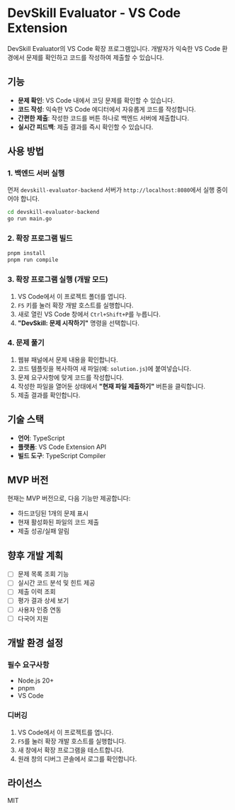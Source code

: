 # DevSkill Evaluator - VS Code Extension

DevSkill Evaluator의 VS Code 확장 프로그램입니다. 개발자가 익숙한 VS Code 환경에서 문제를 확인하고 코드를 작성하여 제출할 수 있습니다.

## 기능

- **문제 확인**: VS Code 내에서 코딩 문제를 확인할 수 있습니다.
- **코드 작성**: 익숙한 VS Code 에디터에서 자유롭게 코드를 작성합니다.
- **간편한 제출**: 작성한 코드를 버튼 하나로 백엔드 서버에 제출합니다.
- **실시간 피드백**: 제출 결과를 즉시 확인할 수 있습니다.

## 사용 방법

### 1. 백엔드 서버 실행

먼저 `devskill-evaluator-backend` 서버가 `http://localhost:8080`에서 실행 중이어야 합니다.

```bash
cd devskill-evaluator-backend
go run main.go
```

### 2. 확장 프로그램 빌드

```bash
pnpm install
pnpm run compile
```

### 3. 확장 프로그램 실행 (개발 모드)

1. VS Code에서 이 프로젝트 폴더를 엽니다.
2. `F5` 키를 눌러 확장 개발 호스트를 실행합니다.
3. 새로 열린 VS Code 창에서 `Ctrl+Shift+P`를 누릅니다.
4. **"DevSkill: 문제 시작하기"** 명령을 선택합니다.

### 4. 문제 풀기

1. 웹뷰 패널에서 문제 내용을 확인합니다.
2. 코드 템플릿을 복사하여 새 파일(예: `solution.js`)에 붙여넣습니다.
3. 문제 요구사항에 맞게 코드를 작성합니다.
4. 작성한 파일을 열어둔 상태에서 **"현재 파일 제출하기"** 버튼을 클릭합니다.
5. 제출 결과를 확인합니다.

## 기술 스택

- **언어**: TypeScript
- **플랫폼**: VS Code Extension API
- **빌드 도구**: TypeScript Compiler

## MVP 버전

현재는 MVP 버전으로, 다음 기능만 제공합니다:

- 하드코딩된 1개의 문제 표시
- 현재 활성화된 파일의 코드 제출
- 제출 성공/실패 알림

## 향후 개발 계획

- [ ] 문제 목록 조회 기능
- [ ] 실시간 코드 분석 및 힌트 제공
- [ ] 제출 이력 조회
- [ ] 평가 결과 상세 보기
- [ ] 사용자 인증 연동
- [ ] 다국어 지원

## 개발 환경 설정

### 필수 요구사항

- Node.js 20+
- pnpm
- VS Code

### 디버깅

1. VS Code에서 이 프로젝트를 엽니다.
2. `F5`를 눌러 확장 개발 호스트를 실행합니다.
3. 새 창에서 확장 프로그램을 테스트합니다.
4. 원래 창의 디버그 콘솔에서 로그를 확인합니다.

## 라이선스

MIT

